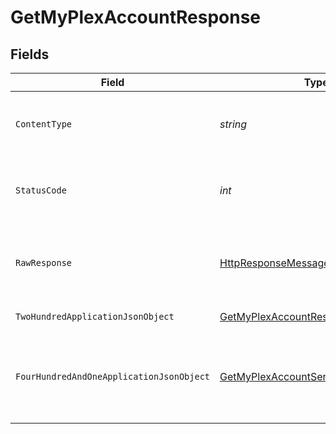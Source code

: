 # GetMyPlexAccountResponse


## Fields

| Field                                                                                                                | Type                                                                                                                 | Required                                                                                                             | Description                                                                                                          |
| -------------------------------------------------------------------------------------------------------------------- | -------------------------------------------------------------------------------------------------------------------- | -------------------------------------------------------------------------------------------------------------------- | -------------------------------------------------------------------------------------------------------------------- |
| `ContentType`                                                                                                        | *string*                                                                                                             | :heavy_check_mark:                                                                                                   | HTTP response content type for this operation                                                                        |
| `StatusCode`                                                                                                         | *int*                                                                                                                | :heavy_check_mark:                                                                                                   | HTTP response status code for this operation                                                                         |
| `RawResponse`                                                                                                        | [HttpResponseMessage](https://learn.microsoft.com/en-us/dotnet/api/system.net.http.httpresponsemessage?view=net-5.0) | :heavy_check_mark:                                                                                                   | Raw HTTP response; suitable for custom response parsing                                                              |
| `TwoHundredApplicationJsonObject`                                                                                    | [GetMyPlexAccountResponseBody](../../Models/Requests/GetMyPlexAccountResponseBody.md)                                | :heavy_minus_sign:                                                                                                   | MyPlex Account                                                                                                       |
| `FourHundredAndOneApplicationJsonObject`                                                                             | [GetMyPlexAccountServerResponseBody](../../Models/Requests/GetMyPlexAccountServerResponseBody.md)                    | :heavy_minus_sign:                                                                                                   | Unauthorized - Returned if the X-Plex-Token is missing from the header or query.                                     |